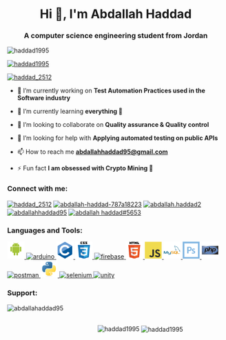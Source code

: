 <h1 align="center">Hi 👋, I'm Abdallah Haddad</h1>
<h3 align="center">A computer science engineering student from Jordan</h3>

<p align="left"> <img src="https://komarev.com/ghpvc/?username=haddad1995&label=Profile%20views&color=0e75b6&style=flat" alt="haddad1995" /> </p>

<p align="left"> <a href="https://github.com/ryo-ma/github-profile-trophy"><img src="https://github-profile-trophy.vercel.app/?username=haddad1995" alt="haddad1995" /></a> </p>

<p align="left"> <a href="https://twitter.com/haddad_2512" target="blank"><img src="https://img.shields.io/twitter/follow/haddad_2512?logo=twitter&style=for-the-badge" alt="haddad_2512" /></a> </p>

- 🔭 I’m currently working on **Test Automation Practices used in the Software industry**

- 🌱 I’m currently learning **everything 🤣**

- 👯 I’m looking to collaborate on **Quality assurance & Quality control**

- 🤝 I’m looking for help with **Applying automated testing on public APIs**

- 📫 How to reach me **abdallahhaddad95@gmail.com**

- ⚡ Fun fact **I am obsessed with Crypto Mining 🤣**

<h3 align="left">Connect with me:</h3>
<p align="left">
<a href="https://twitter.com/haddad_2512" target="blank"><img align="center" src="https://raw.githubusercontent.com/rahuldkjain/github-profile-readme-generator/master/src/images/icons/Social/twitter.svg" alt="haddad_2512" height="30" width="40" /></a>
<a href="https://linkedin.com/in/abdallah-haddad-787a18223" target="blank"><img align="center" src="https://raw.githubusercontent.com/rahuldkjain/github-profile-readme-generator/master/src/images/icons/Social/linked-in-alt.svg" alt="abdallah-haddad-787a18223" height="30" width="40" /></a>
<a href="https://fb.com/abdallah.haddad2" target="blank"><img align="center" src="https://raw.githubusercontent.com/rahuldkjain/github-profile-readme-generator/master/src/images/icons/Social/facebook.svg" alt="abdallah.haddad2" height="30" width="40" /></a>
<a href="https://instagram.com/abdallahhaddad95" target="blank"><img align="center" src="https://raw.githubusercontent.com/rahuldkjain/github-profile-readme-generator/master/src/images/icons/Social/instagram.svg" alt="abdallahhaddad95" height="30" width="40" /></a>
<a href="https://discord.gg/abdallah haddad#5653" target="blank"><img align="center" src="https://raw.githubusercontent.com/rahuldkjain/github-profile-readme-generator/master/src/images/icons/Social/discord.svg" alt="abdallah haddad#5653" height="30" width="40" /></a>
</p>

<h3 align="left">Languages and Tools:</h3>
<p align="left"> <a href="https://developer.android.com" target="_blank" rel="noreferrer"> <img src="https://raw.githubusercontent.com/devicons/devicon/master/icons/android/android-original-wordmark.svg" alt="android" width="40" height="40"/> </a> <a href="https://www.arduino.cc/" target="_blank" rel="noreferrer"> <img src="https://cdn.worldvectorlogo.com/logos/arduino-1.svg" alt="arduino" width="40" height="40"/> </a> <a href="https://www.cprogramming.com/" target="_blank" rel="noreferrer"> <img src="https://raw.githubusercontent.com/devicons/devicon/master/icons/c/c-original.svg" alt="c" width="40" height="40"/> </a> <a href="https://www.w3schools.com/css/" target="_blank" rel="noreferrer"> <img src="https://raw.githubusercontent.com/devicons/devicon/master/icons/css3/css3-original-wordmark.svg" alt="css3" width="40" height="40"/> </a> <a href="https://firebase.google.com/" target="_blank" rel="noreferrer"> <img src="https://www.vectorlogo.zone/logos/firebase/firebase-icon.svg" alt="firebase" width="40" height="40"/> </a> <a href="https://www.w3.org/html/" target="_blank" rel="noreferrer"> <img src="https://raw.githubusercontent.com/devicons/devicon/master/icons/html5/html5-original-wordmark.svg" alt="html5" width="40" height="40"/> </a> <a href="https://developer.mozilla.org/en-US/docs/Web/JavaScript" target="_blank" rel="noreferrer"> <img src="https://raw.githubusercontent.com/devicons/devicon/master/icons/javascript/javascript-original.svg" alt="javascript" width="40" height="40"/> </a> <a href="https://www.mysql.com/" target="_blank" rel="noreferrer"> <img src="https://raw.githubusercontent.com/devicons/devicon/master/icons/mysql/mysql-original-wordmark.svg" alt="mysql" width="40" height="40"/> </a> <a href="https://www.photoshop.com/en" target="_blank" rel="noreferrer"> <img src="https://raw.githubusercontent.com/devicons/devicon/master/icons/photoshop/photoshop-line.svg" alt="photoshop" width="40" height="40"/> </a> <a href="https://www.php.net" target="_blank" rel="noreferrer"> <img src="https://raw.githubusercontent.com/devicons/devicon/master/icons/php/php-original.svg" alt="php" width="40" height="40"/> </a> <a href="https://postman.com" target="_blank" rel="noreferrer"> <img src="https://www.vectorlogo.zone/logos/getpostman/getpostman-icon.svg" alt="postman" width="40" height="40"/> </a> <a href="https://www.python.org" target="_blank" rel="noreferrer"> <img src="https://raw.githubusercontent.com/devicons/devicon/master/icons/python/python-original.svg" alt="python" width="40" height="40"/> </a> <a href="https://www.selenium.dev" target="_blank" rel="noreferrer"> <img src="https://raw.githubusercontent.com/detain/svg-logos/780f25886640cef088af994181646db2f6b1a3f8/svg/selenium-logo.svg" alt="selenium" width="40" height="40"/> </a> <a href="https://unity.com/" target="_blank" rel="noreferrer"> <img src="https://www.vectorlogo.zone/logos/unity3d/unity3d-icon.svg" alt="unity" width="40" height="40"/> </a> </p>

<h3 align="left">Support:</h3>
<p><a href="https://www.buymeacoffee.com/abdallahaddad95"> <img align="left" src="https://cdn.buymeacoffee.com/buttons/v2/default-yellow.png" height="50" width="210" alt="abdallahaddad95" /></a></p><br><br>

<p><img align="left" src="https://github-readme-stats.vercel.app/api/top-langs?username=haddad1995&show_icons=true&locale=en&layout=compact" alt="haddad1995" /></p>

<p>&nbsp;<img align="center" src="https://github-readme-stats.vercel.app/api?username=haddad1995&show_icons=true&locale=en" alt="haddad1995" /></p>

